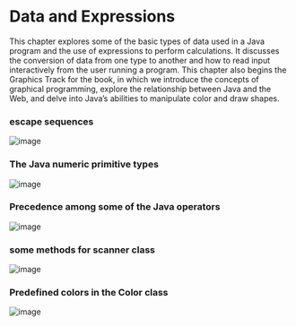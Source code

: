 # Data and Expressions

This chapter explores some of the basic types of data used in a Java program and the use of expressions to perform calculations. It discusses the conversion of data from one type to another and how to read input interactively from the user running a program. This chapter also begins the Graphics Track for the book, in which we
introduce the concepts of graphical programming, explore the relationship between Java and the Web, and delve into Java’s abilities to manipulate color and draw shapes.

### escape sequences

![image](https://user-images.githubusercontent.com/19383145/145279467-49aad3e2-b8eb-4455-9d5c-62580eff5bc3.png)

### The Java numeric primitive types

![image](https://user-images.githubusercontent.com/19383145/145281862-2d996274-960b-4841-bede-81ec829a21a3.png)

### Precedence among some of the Java operators

![image](https://user-images.githubusercontent.com/19383145/145282105-dcc71c0e-7986-4353-92e4-4084d16650c4.png)

### some methods for scanner class

![image](https://user-images.githubusercontent.com/19383145/145293239-70c70f56-4445-43c0-98b2-e42c17c97f16.png)

### Predefined colors in the Color class 

![image](https://user-images.githubusercontent.com/19383145/145308034-505865ba-5651-4222-ac15-a301fe0ae1a4.png)

